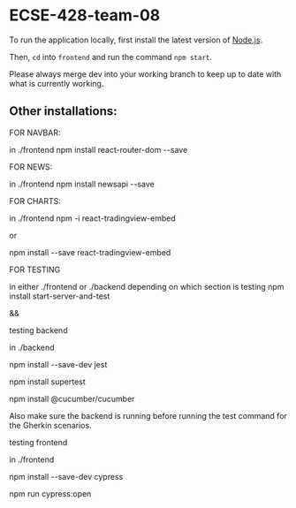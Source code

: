 # ECSE-428-team-08

To run the application locally, first install the latest version of [Node.js](https://nodejs.org/en/download/).

Then, `cd` into `frontend` and run the command `npm start`.


Please always merge dev into your working branch to keep up to date with what is currently working.

## Other installations:

FOR NAVBAR:

in ./frontend
npm install react-router-dom --save

FOR NEWS:

in ./frontend
npm install newsapi --save

FOR CHARTS:

in ./frontend
npm -i react-tradingview-embed

or 

npm install --save react-tradingview-embed


FOR TESTING

in either ./frontend or ./backend depending on which section is testing
npm install start-server-and-test

&&

testing backend

in ./backend

npm install --save-dev jest

npm install supertest

npm install @cucumber/cucumber

Also make sure the backend is running before running the test command for the Gherkin scenarios.

testing frontend

in ./frontend

npm install --save-dev cypress

npm run cypress:open